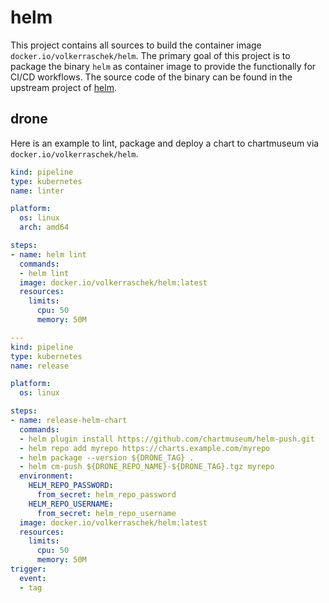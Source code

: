 # helm


This project contains all sources to build the container image `docker.io/volkerraschek/helm`. The primary goal of this
project is to package the binary `helm` as container image to provide the functionally for CI/CD workflows. The source
code of the binary can be found in the upstream project of [helm](github.com/helm/helm).

## drone

Here is an example to lint, package and deploy a chart to chartmuseum via
`docker.io/volkerraschek/helm`.

```yaml
kind: pipeline
type: kubernetes
name: linter

platform:
  os: linux
  arch: amd64

steps:
- name: helm lint
  commands:
  - helm lint
  image: docker.io/volkerraschek/helm:latest
  resources:
    limits:
      cpu: 50
      memory: 50M

---
kind: pipeline
type: kubernetes
name: release

platform:
  os: linux

steps:
- name: release-helm-chart
  commands:
  - helm plugin install https://github.com/chartmuseum/helm-push.git
  - helm repo add myrepo https://charts.example.com/myrepo
  - helm package --version ${DRONE_TAG} .
  - helm cm-push ${DRONE_REPO_NAME}-${DRONE_TAG}.tgz myrepo
  environment:
    HELM_REPO_PASSWORD:
      from_secret: helm_repo_password
    HELM_REPO_USERNAME:
      from_secret: helm_repo_username
  image: docker.io/volkerraschek/helm:latest
  resources:
    limits:
      cpu: 50
      memory: 50M
trigger:
  event:
  - tag
```
